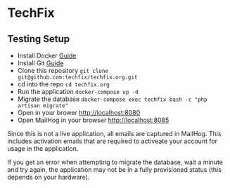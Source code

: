 # TechFix

## Testing Setup

- Install Docker [Guide](https://docs.docker.com/install)
- Install Git [Guide](https://git-scm.com/downloads)
- Clone this repository `git clone git@github.com:techfix/techfix.org.git`
- cd into the repo `cd techfix.org`
- Run the application `docker-compose up -d`
- Migrate the database `docker-compose exec techfix bash -c "php artisan migrate"`
- Open in your brower [http://localhost:8080](http://localhost:8080)
- Open MailHog in your browser [http://localhost:8085](http://localhost:8085)

Since this is not a live application, all emails are captured in MailHog. This includes 
activation emails that are required to activeate your account for usage in the application.

If you get an error when attempting to migrate the database, wait a minute and try again, the
application may not be in a fully provisioned status (this depends on your hardware).

